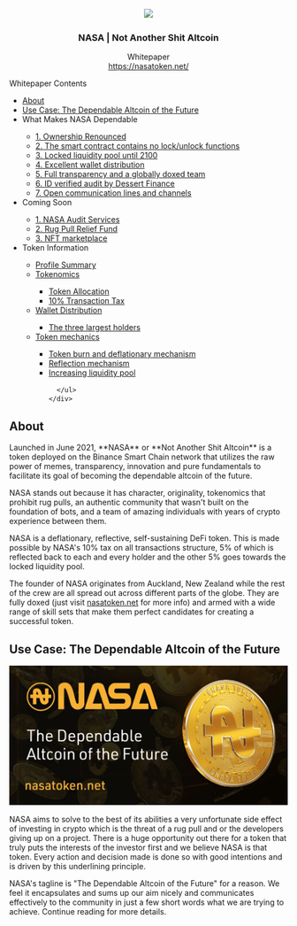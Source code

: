 <p align="center">
  <img src="https://static.wixstatic.com/media/d19bb7_91109d8d5f284ea59b638d6d6431e8c3~mv2.png/v1/crop/x_22,y_0,w_542,h_600/fill/w_507,h_561,al_c,q_85,usm_0.66_1.00_0.01/d19bb7_91109d8d5f284ea59b638d6d6431e8c3~mv2.webp" width="200" />
  <br/>
  <h3 align="center">NASA | Not Another Shit Altcoin</h3>
</p>
<p align="center">
  <span align="center">Whitepaper </span>
  <br/>
  <a href ="https://nasatoken.net/" target="_blank">https://nasatoken.net/</a>
</p>


<div class="wrapper">
  <div class = "main">
  <div style="text-align: justify;">
    <div id="Whitepaper Contents">
      <p class="toc_title">Whitepaper Contents</p>
      <ul class="toc_list">
        <li><a href="#About">About</a></li>
      <li><a href="#Use Case: The Dependable Altcoin of the Future">Use Case: The Dependable Altcoin of the Future</a></li>
      <li><a >What Makes NASA Dependable</a></li>
        <ul>
          <li><a href="#Ownership Renounced">1. Ownership Renounced</a></li>
          <li><a href="#The smart contract contains no lock/unlock functions">2. The smart contract contains no lock/unlock functions</a></li>
          <li><a href="#Locked liquidity pool until 2100">3. Locked liquidity pool until 2100</a></li>
          <li><a href="#Excellent wallet distribution">4. Excellent wallet distribution</a></li>
          <li><a href="#Full transparency and a globally doxed team">5. Full transparency and a globally doxed team</a></li>
          <li><a href="#ID verified audit by Dessert Finance">6. ID verified audit by Dessert Finance</a></li>
          <li><a href="#Open communication lines and channels">7. Open communication lines and channels</a></li>
        </ul>
        <li><a>Coming Soon</a></li>
        <ul>
          <li><a href="#audit-service">1. NASA Audit Services</a></li>
          <li><a href="#rug-pull-relief">2. Rug Pull Relief Fund</a></li>
          <li><a href="#nft-marketplace">3. NFT marketplace</a></li>
        </ul>
        <li><a>Token Information</a></li>
        <ul>
          <li><a href="#Profile Summary">Profile Summary</a></li>
          <li><a href="#Tokenomics">Tokenomics</a></li>
          <ul>
            <li><a href="#Token Allocation">Token Allocation</a></li>
            <li><a href="#10% Transaction Tax">10% Transaction Tax</a></li>
          </ul>
          <li><a href="#Wallet Distribution">Wallet Distribution</a></li>
          <ul>
            <li><a href="#The three largest holders">The three largest holders</a></li>
          </ul>
          <li><a href="#Token mechanics">Token mechanics</a></li>
          <ul>
            <li><a href="#Token burn and deflationary mechanism">Token burn and deflationary mechanism</a></li>
            <li><a href="#Reflection mechanism">Reflection mechanism</a></li>
            <li><a href="#Increasing liquidity pool">Increasing liquidity pool</a></li>
          </ul>
        <ul>
          
        


      </ul>
    </div>
  </div>
</div>


## About

<p>Launched in June 2021, **NASA** or **Not Another Shit Altcoin** is a token deployed on the Binance Smart Chain network that utilizes the raw power of memes, transparency, innovation and pure fundamentals to facilitate its goal of becoming the dependable altcoin of the future.

  NASA stands out because it has character, originality, tokenomics that prohibit rug pulls, an authentic community that wasn't built on the foundation of bots, and a team of amazing individuals with years of crypto experience between them.
  
  NASA is a deflationary, reflective, self-sustaining DeFi token. This is made possible by NASA's 10% tax on all transactions structure, 5% of which is reflected back to each and every holder and the other 5% goes towards the locked liquidity pool.
  
  The founder of NASA originates from Auckland, New Zealand while the rest of the crew are all spread out across different parts of the globe. They are fully doxed (just visit [nasatoken.net](http://nasatoken.net) for more info) and armed with a wide range of skill sets that make them perfect candidates for creating a successful token.</p>


## Use Case: The Dependable Altcoin of the Future
![nasa](/images/NASA-Dependable-Altcoin.jpg)
<p>NASA aims to solve to the best of its abilities a very unfortunate side effect of investing in crypto which is the threat of a rug pull and or the developers giving up on a project. There is a huge opportunity out there for a token that truly puts the interests of the investor first and we believe NASA is that token. Every action and decision made is done so with good intentions and is driven by this underlining principle. 

  NASA's tagline is "The Dependable Altcoin of the Future" for a reason. We feel it encapsulates and sums up our aim nicely and communicates effectively to the community in just a few short words what we are trying to achieve. Continue reading for more details. </p>






























































































